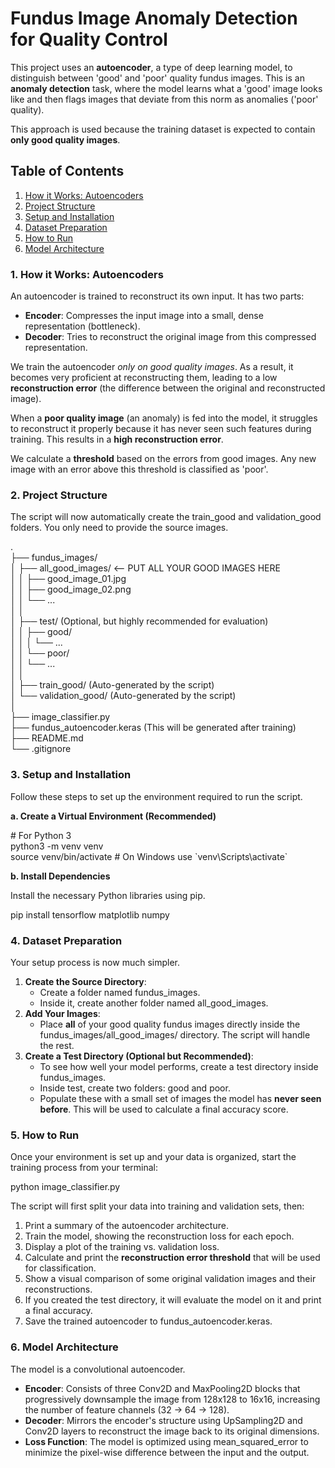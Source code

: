 # **Fundus Image Anomaly Detection for Quality Control**

This project uses an **autoencoder**, a type of deep learning model, to distinguish between 'good' and 'poor' quality fundus images. This is an **anomaly detection** task, where the model learns what a 'good' image looks like and then flags images that deviate from this norm as anomalies ('poor' quality).

This approach is used because the training dataset is expected to contain **only good quality images**.

## **Table of Contents**

1. [How it Works: Autoencoders](https://www.google.com/search?q=%23how-it-works-autoencoders)  
2. [Project Structure](https://www.google.com/search?q=%23project-structure)  
3. [Setup and Installation](https://www.google.com/search?q=%23setup-and-installation)  
4. [Dataset Preparation](https://www.google.com/search?q=%23dataset-preparation)  
5. [How to Run](https://www.google.com/search?q=%23how-to-run)  
6. [Model Architecture](https://www.google.com/search?q=%23model-architecture)

### **1\. How it Works: Autoencoders**

An autoencoder is trained to reconstruct its own input. It has two parts:

* **Encoder**: Compresses the input image into a small, dense representation (bottleneck).  
* **Decoder**: Tries to reconstruct the original image from this compressed representation.

We train the autoencoder *only on good quality images*. As a result, it becomes very proficient at reconstructing them, leading to a low **reconstruction error** (the difference between the original and reconstructed image).

When a **poor quality image** (an anomaly) is fed into the model, it struggles to reconstruct it properly because it has never seen such features during training. This results in a **high reconstruction error**.

We calculate a **threshold** based on the errors from good images. Any new image with an error above this threshold is classified as 'poor'.

### **2\. Project Structure**

The script will now automatically create the train\_good and validation\_good folders. You only need to provide the source images.

.  
├── fundus\_images/  
│   ├── all\_good\_images/      \<-- PUT ALL YOUR GOOD IMAGES HERE  
│   │   ├── good\_image\_01.jpg  
│   │   ├── good\_image\_02.png  
│   │   └── ...  
│   │  
│   ├── test/  (Optional, but highly recommended for evaluation)  
│   │   ├── good/  
│   │   │   └── ...  
│   │   └── poor/  
│   │       └── ...  
│   │  
│   ├── train\_good/           (Auto-generated by the script)  
│   └── validation\_good/      (Auto-generated by the script)  
│  
├── image\_classifier.py  
├── fundus\_autoencoder.keras  (This will be generated after training)  
├── README.md  
└── .gitignore

### **3\. Setup and Installation**

Follow these steps to set up the environment required to run the script.

**a. Create a Virtual Environment (Recommended)**

\# For Python 3  
python3 \-m venv venv  
source venv/bin/activate  \# On Windows use \`venv\\Scripts\\activate\`

**b. Install Dependencies**

Install the necessary Python libraries using pip.

pip install tensorflow matplotlib numpy

### **4\. Dataset Preparation**

Your setup process is now much simpler.

1. **Create the Source Directory**:  
   * Create a folder named fundus\_images.  
   * Inside it, create another folder named all\_good\_images.  
2. **Add Your Images**:  
   * Place **all** of your good quality fundus images directly inside the fundus\_images/all\_good\_images/ directory. The script will handle the rest.  
3. **Create a Test Directory (Optional but Recommended)**:  
   * To see how well your model performs, create a test directory inside fundus\_images.  
   * Inside test, create two folders: good and poor.  
   * Populate these with a small set of images the model has **never seen before**. This will be used to calculate a final accuracy score.

### **5\. How to Run**

Once your environment is set up and your data is organized, start the training process from your terminal:

python image\_classifier.py

The script will first split your data into training and validation sets, then:

1. Print a summary of the autoencoder architecture.  
2. Train the model, showing the reconstruction loss for each epoch.  
3. Display a plot of the training vs. validation loss.  
4. Calculate and print the **reconstruction error threshold** that will be used for classification.  
5. Show a visual comparison of some original validation images and their reconstructions.  
6. If you created the test directory, it will evaluate the model on it and print a final accuracy.  
7. Save the trained autoencoder to fundus\_autoencoder.keras.

### **6\. Model Architecture**

The model is a convolutional autoencoder.

* **Encoder**: Consists of three Conv2D and MaxPooling2D blocks that progressively downsample the image from 128x128 to 16x16, increasing the number of feature channels (32 \-\> 64 \-\> 128).  
* **Decoder**: Mirrors the encoder's structure using UpSampling2D and Conv2D layers to reconstruct the image back to its original dimensions.  
* **Loss Function**: The model is optimized using mean\_squared\_error to minimize the pixel-wise difference between the input and the output.
